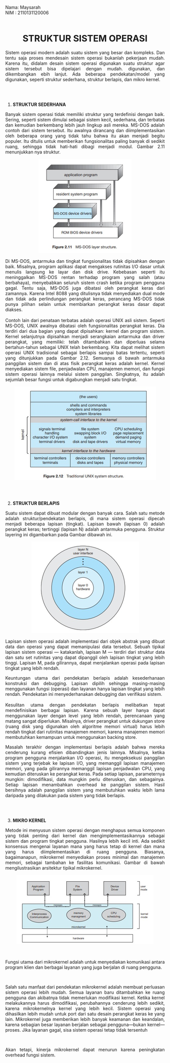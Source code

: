 Nama: Maysarah<br>
NIM : 2110131120006<br><br>

<h1 align="center"><b>STRUKTUR SISTEM OPERASI</b></h1>

<p align="justify">
Sistem operasi modern adalah suatu sistem yang besar dan kompleks. Dan tentu saja proses mendesain
sistem operasi bukanlah pekerjaan mudah. Karena itu, didalam desain sistem operasi digunakan
suatu struktur agar sistem tersebut bisa dipelajari dengan mudah. digunakan, dan dikembangkan
ebih lanjut. Ada beberapa pendekatan/model yang digunakan, seperti struktur sederhana, struktur berlapis, dan mikro kernel.
</p><br><br>

1. **STRUKTUR SEDERHANA**

<p align="justify">
Banyak sistem operasi tidak memiliki struktur yang terdefinisi dengan baik. Sering, seperti
sistem dimulai sebagai sistem kecil, sederhana, dan terbatas dan kemudian berkembang lebih jauh
lingkup asli mereka. MS-DOS adalah contoh dari sistem tersebut. Itu awalnya
dirancang dan diimplementasikan oleh beberapa orang yang tidak tahu bahwa itu akan
menjadi begitu populer. Itu ditulis untuk memberikan fungsionalitas paling banyak di
sedikit ruang, sehingga tidak hati-hati dibagi menjadi modul. Gambar 2.11 menunjukkan nya
struktur.</p>

<p align="center"><img src="img_tugas4/1.jpeg"><br></p>

<p align="justify">
Di MS-DOS, antarmuka dan tingkat fungsionalitas tidak dipisahkan dengan baik.
Misalnya, program aplikasi dapat mengakses rutinitas I/O dasar
untuk menulis langsung ke layar dan disk drive. Kebebasan seperti itu meninggalkan MS-DOS
rentan terhadap program yang salah (atau berbahaya), menyebabkan seluruh sistem crash
ketika program pengguna gagal. Tentu saja, MS-DOS juga dibatasi oleh perangkat keras
dari zamannya. Karena Intel 8088 yang ditulisnya tidak menyediakan dual
mode dan tidak ada perlindungan perangkat keras, perancang MS-DOS tidak punya pilihan selain
untuk membiarkan perangkat keras dasar dapat diakses.<br><br>
Contoh lain dari penataan terbatas adalah operasi UNIX asli
sistem. Seperti MS-DOS, UNIX awalnya dibatasi oleh fungsionalitas perangkat keras. Dia
terdiri dari dua bagian yang dapat dipisahkan: kernel dan program sistem. Kernel selanjutnya dipisahkan menjadi serangkaian antarmuka dan driver perangkat, yang memiliki:
telah ditambahkan dan diperluas selama bertahun-tahun sebagai UNIX telah berkembang. Kita dapat melihat
sistem operasi UNIX tradisional sebagai berlapis sampai batas tertentu, seperti yang ditunjukkan pada
Gambar 2.12. Semuanya di bawah antarmuka panggilan sistem dan di atas fisik
perangkat keras adalah kernel. Kernel menyediakan sistem file, penjadwalan CPU,
manajemen memori, dan fungsi sistem operasi lainnya melalui sistem
panggilan. Singkatnya, itu adalah sejumlah besar fungsi untuk digabungkan
menjadi satu tingkat.</p>

<p align="center"><img src="img_tugas4/2.jpeg"></p><br><br>


2. **STRUKTUR BERLAPIS**

<p align="justify">
Suatu sistem dapat dibuat modular dengan banyak cara. Salah satu metode adalah struktur/pendekatan berlapis, di mana sistem operasi dipecah menjadi beberapa lapisan
(tingkat). Lapisan bawah (lapisan 0) adalah perangkat keras; tertinggi (lapisan N) adalah
antarmuka pengguna. Struktur layering ini digambarkan pada Gambar dibawah ini.</p>

<p align="center"><img src="img_tugas4/3.jpeg"><br></p>

<p align="justify">
Lapisan sistem operasi adalah implementasi dari objek abstrak yang dibuat
data dan operasi yang dapat memanipulasi data tersebut. Sebuah tipikal
lapisan sistem operasi — katakanlah, lapisan M — terdiri dari struktur data dan satu set
rutinitas yang dapat dipanggil oleh lapisan tingkat yang lebih tinggi. Lapisan M, pada gilirannya, dapat
menjalankan operasi pada lapisan tingkat yang lebih rendah.</p>

<p align="justify">
Keuntungan utama dari pendekatan berlapis adalah kesederhanaan konstruksi
dan debugging. Lapisan dipilih sehingga masing-masing menggunakan fungsi (operasi)
dan layanan hanya lapisan tingkat yang lebih rendah. Pendekatan ini menyederhanakan debugging
dan verifikasi sistem.<br><br>
Kesulitan utama dengan pendekatan berlapis melibatkan tepat
mendefinisikan berbagai lapisan. Karena sebuah layer hanya dapat menggunakan layer dengan level yang lebih rendah,
perencanaan yang matang sangat diperlukan. Misalnya, driver perangkat untuk dukungan
store (ruang disk yang digunakan oleh algoritme memori virtual) harus lebih rendah
tingkat dari rutinitas manajemen memori, karena manajemen memori
membutuhkan kemampuan untuk menggunakan backing store.</p>

<p align="justify">
Masalah terakhir dengan implementasi berlapis adalah bahwa mereka cenderung kurang
efisien dibandingkan jenis lainnya. Misalnya, ketika program pengguna menjalankan I/O
operasi, itu mengeksekusi panggilan sistem yang terjebak ke lapisan I/O, yang memanggil
lapisan manajemen memori, yang pada gilirannya memanggil lapisan penjadwalan CPU,
yang kemudian diteruskan ke perangkat keras. Pada setiap lapisan, parameternya mungkin:
dimodifikasi, data mungkin perlu diteruskan, dan sebagainya. Setiap lapisan menambahkan overhead ke
panggilan sistem. Hasil bersihnya adalah panggilan sistem yang membutuhkan waktu lebih lama daripada yang dilakukan
pada sistem yang tidak berlapis.</p><br><br>

3. **MIKRO KERNEL**

<p align="justify">
Metode ini menyusun
sistem operasi dengan menghapus semua komponen yang tidak penting dari kernel dan
mengimplementasikannya sebagai sistem dan program tingkat pengguna. Hasilnya lebih kecil
inti. Ada sedikit konsensus mengenai layanan mana yang harus tetap di
kernel dan mana yang harus diimplementasikan di ruang pengguna. Biasanya, bagaimanapun,
mikrokernel menyediakan proses minimal dan manajemen memori, sebagai tambahan
ke fasilitas komunikasi. Gambar di bawah mengilustrasikan arsitektur tipikal
mikrokernel.</p>

<p align="center"><img src="img_tugas4/4.jpeg"></p><br>

<p align="justify">
Fungsi utama dari mikrokernel adalah untuk menyediakan komunikasi antara
program klien dan berbagai layanan yang juga berjalan di ruang pengguna.</p><br>

<p align="justify">
Salah satu manfaat dari pendekatan mikrokernel adalah membuat perluasan
sistem operasi lebih mudah. Semua layanan baru ditambahkan ke ruang pengguna dan
akibatnya tidak memerlukan modifikasi kernel. Ketika kernel melakukannya
harus dimodifikasi, perubahannya cenderung lebih sedikit, karena mikrokernelnya
kernel yang lebih kecil. Sistem operasi yang dihasilkan lebih mudah untuk port dari satu
desain perangkat keras ke yang lain. Mikrokernel juga memberikan lebih banyak keamanan
dan keandalan, karena sebagian besar layanan berjalan sebagai pengguna—bukan kernel—
proses. Jika layanan gagal, sisa sistem operasi tetap tidak tersentuh</p><br>

<p align="justify">
Akan tetapi, kinerja mikrokernel dapat menurun karena peningkatan
overhead fungsi sistem. </p><br>